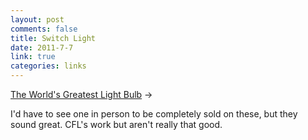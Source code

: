 ```yaml
--- 
layout: post
comments: false
title: Switch Light
date: 2011-7-7
link: true
categories: links
---
```

<a title="The World's Greatest Light Bulb" href="http://www.slate.com/id/2298444/pagenum/all">The World's Greatest Light Bulb</a> &rarr;
<br />

I'd have to see one in person to be completely sold on these, but they sound great. CFL's work but aren't really that good.
